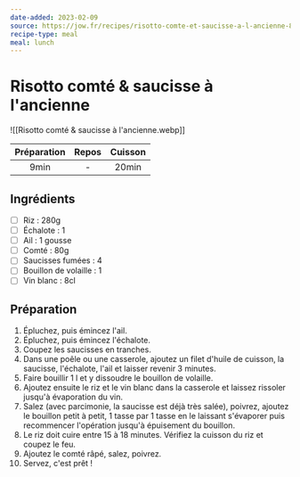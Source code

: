 ```yaml
---
date-added: 2023-02-09
source: https://jow.fr/recipes/risotto-comte-et-saucisse-a-l-ancienne-85sjfb0o70qt09up1ca8
recipe-type: meal
meal: lunch
---
```


# Risotto comté & saucisse à l'ancienne

![[Risotto comté & saucisse à l'ancienne.webp]]

| Préparation | Repos | Cuisson |
|:-----------:|:-----:|:-------:|
|    9min     |   -   |  20min  |

## Ingrédients

- [ ] Riz : 280g
- [ ] Échalote : 1
- [ ] Ail : 1 gousse
- [ ] Comté : 80g
- [ ] Saucisses fumées : 4
- [ ] Bouillon de volaille : 1
- [ ] Vin blanc : 8cl

## Préparation

1. Épluchez, puis émincez l'ail.
2. Épluchez, puis émincez l'échalote.
3. Coupez les saucisses en tranches.
4. Dans une poêle ou une casserole, ajoutez un filet d'huile de cuisson, la saucisse, l'échalote, l'ail et laisser revenir 3 minutes.
5. Faire bouillir 1 l et y dissoudre le bouillon de volaille.
6. Ajoutez ensuite le riz et le vin blanc dans la casserole et laissez rissoler jusqu'à évaporation du vin.
7. Salez (avec parcimonie, la saucisse est déjà très salée), poivrez, ajoutez le bouillon petit à petit, 1 tasse par 1 tasse en le laissant s'évaporer puis recommencer l'opération jusqu'à épuisement du bouillon.
8. Le riz doit cuire entre 15 à 18 minutes. Vérifiez la cuisson du riz et coupez le feu.
9. Ajoutez le comté râpé, salez, poivrez.
10. Servez, c'est prêt !
